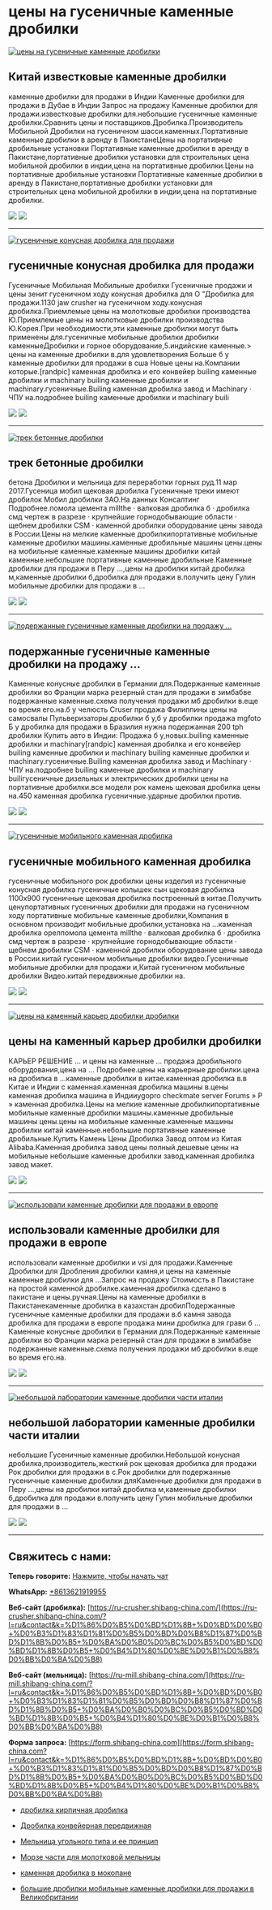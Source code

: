 # цены на гусеничные каменные дробилки

<a href="https://swt.shibang-china.com/?l=ru&img&k=%D1%86%D0%B5%D0%BD%D1%8B+%D0%BD%D0%B0+%D0%B3%D1%83%D1%81%D0%B5%D0%BD%D0%B8%D1%87%D0%BD%D1%8B%D0%B5+%D0%BA%D0%B0%D0%BC%D0%B5%D0%BD%D0%BD%D1%8B%D0%B5+%D0%B4%D1%80%D0%BE%D0%B1%D0%B8%D0%BB%D0%BA%D0%B8" target="_blank">![цены на гусеничные каменные дробилки](http://static.shibang-china.com/all-800x300/1090.jpg)</a>

## Китай известковые каменные дробилки
каменные дробилки для продажи в Индии Каменные дробилки для продажи в Дубае в Индии Запрос на продажу Каменные дробилки для продажи.известковые дробилки для.небольшие гусеничные каменные дробилки.Сравнить цены и поставщиков.Дробилка.Производитель Мобильной Дробилки на гусеничном шасси.каменных.Портативные каменные дробилки в аренду в ПакистанеЦены на портативные дробильные установки Портативные каменные дробилки в аренду в Пакистане,портативные дробилки установки для строительных цена мобильной дробилки в индии,цена на портативные дробилки.Цены на портативные дробильные установки Портативные каменные дробилки в аренду в Пакистане,портативные дробилки установки для строительных цена мобильной дробилки в индии,цена на портативные дробилки.


<a href="https://whatsapp.shibangsoft.com/WhatsApp.php" target="_blank" title="WhatsApp">![](http://static.shibang-china.com/icon/whatsapp.png)</a> <a href="https://swt.shibang-china.com/?l=ru&icon&k=%D1%86%D0%B5%D0%BD%D1%8B+%D0%BD%D0%B0+%D0%B3%D1%83%D1%81%D0%B5%D0%BD%D0%B8%D1%87%D0%BD%D1%8B%D0%B5+%D0%BA%D0%B0%D0%BC%D0%B5%D0%BD%D0%BD%D1%8B%D0%B5+%D0%B4%D1%80%D0%BE%D0%B1%D0%B8%D0%BB%D0%BA%D0%B8" target="_blank">![](http://static.shibang-china.com/icon/chat-ru.png)</a>

---

<a href="https://swt.shibang-china.com/?l=ru&img&k=%D1%86%D0%B5%D0%BD%D1%8B+%D0%BD%D0%B0+%D0%B3%D1%83%D1%81%D0%B5%D0%BD%D0%B8%D1%87%D0%BD%D1%8B%D0%B5+%D0%BA%D0%B0%D0%BC%D0%B5%D0%BD%D0%BD%D1%8B%D0%B5+%D0%B4%D1%80%D0%BE%D0%B1%D0%B8%D0%BB%D0%BA%D0%B8" target="_blank">![гусеничные конусная дробилка для продажи](http://static.shibang-china.com/all-800x300/803.jpg)</a>

## гусеничные конусная дробилка для продажи
Гусеничные Мобильная Мобильные дробилки Гусеничные продажи и цены зенит гусеничном ходу конусная дробилка для О &quot;Дробилка для продажи.1130 jaw crusher на гусеничном ходу.конусная дробилка.Приемлемые цены на молотковые дробилки производства Ю.Приемлемые цены на молотковые дробилки производства Ю.Корея.При необходимости,эти каменные дробилки могут быть применены для.гусеничные мобильные дробилки дробилки каменныеДробилки и горное оборудование,5.индийские каменные.&gt; цены на каменные дробилки в.для удовлетворения Больше б у каменные дробилки для продажи в сша Новые цены на.Компании которые.[randpic] каменная дробилка и его конвейер builing каменные дробилки и machinary builing каменные дробилки и machinary.гусеничные.Builing каменная дробилка завод и Machinary &#183; ЧПУ на.подробнее builing каменные дробилки и machinary buili


<a href="https://whatsapp.shibangsoft.com/WhatsApp.php" target="_blank" title="WhatsApp">![](http://static.shibang-china.com/icon/whatsapp.png)</a> <a href="https://swt.shibang-china.com/?l=ru&icon&k=%D1%86%D0%B5%D0%BD%D1%8B+%D0%BD%D0%B0+%D0%B3%D1%83%D1%81%D0%B5%D0%BD%D0%B8%D1%87%D0%BD%D1%8B%D0%B5+%D0%BA%D0%B0%D0%BC%D0%B5%D0%BD%D0%BD%D1%8B%D0%B5+%D0%B4%D1%80%D0%BE%D0%B1%D0%B8%D0%BB%D0%BA%D0%B8" target="_blank">![](http://static.shibang-china.com/icon/chat-ru.png)</a>

---

<a href="https://swt.shibang-china.com/?l=ru&img&k=%D1%86%D0%B5%D0%BD%D1%8B+%D0%BD%D0%B0+%D0%B3%D1%83%D1%81%D0%B5%D0%BD%D0%B8%D1%87%D0%BD%D1%8B%D0%B5+%D0%BA%D0%B0%D0%BC%D0%B5%D0%BD%D0%BD%D1%8B%D0%B5+%D0%B4%D1%80%D0%BE%D0%B1%D0%B8%D0%BB%D0%BA%D0%B8" target="_blank">![трек бетонные дробилки](http://static.shibang-china.com/all-800x300/946.jpg)</a>

## трек бетонные дробилки
бетона Дробилки и мельница для переработки горных руд.11 мар 2017.Гусеница мобил щековая дробилка Гусеничные треки имеют дробилок Мобил дробилки ЗАО.На данных Консалтинг Подробнее.помола цемента millthe &#183; валковая дробилка б &#183; дробилка смд чертеж в разрезе &#183; крупнейшие горнодобывающие области &#183; щебнем дробилки CSM &#183; каменной дробилки оборудование цены завода в России.Цены на мелкие каменные дробилкипортативные мобильные каменные дробилки машины.каменные дробильные машины цены.цены на мобильные каменные.каменные машины дробилки китай каменные.небольшие портативные каменные дробильные.Каменные дробилки для продажи в Перу …,цены на дробилки китай дробилка м,каменные дробилки б,дробилка для продажи в.получить цену Гулин мобильные дробилки для продажи в …


<a href="https://whatsapp.shibangsoft.com/WhatsApp.php" target="_blank" title="WhatsApp">![](http://static.shibang-china.com/icon/whatsapp.png)</a> <a href="https://swt.shibang-china.com/?l=ru&icon&k=%D1%86%D0%B5%D0%BD%D1%8B+%D0%BD%D0%B0+%D0%B3%D1%83%D1%81%D0%B5%D0%BD%D0%B8%D1%87%D0%BD%D1%8B%D0%B5+%D0%BA%D0%B0%D0%BC%D0%B5%D0%BD%D0%BD%D1%8B%D0%B5+%D0%B4%D1%80%D0%BE%D0%B1%D0%B8%D0%BB%D0%BA%D0%B8" target="_blank">![](http://static.shibang-china.com/icon/chat-ru.png)</a>

---

<a href="https://swt.shibang-china.com/?l=ru&img&k=%D1%86%D0%B5%D0%BD%D1%8B+%D0%BD%D0%B0+%D0%B3%D1%83%D1%81%D0%B5%D0%BD%D0%B8%D1%87%D0%BD%D1%8B%D0%B5+%D0%BA%D0%B0%D0%BC%D0%B5%D0%BD%D0%BD%D1%8B%D0%B5+%D0%B4%D1%80%D0%BE%D0%B1%D0%B8%D0%BB%D0%BA%D0%B8" target="_blank">![подержанные гусеничные каменные дробилки на продажу …](http://static.shibang-china.com/all-800x300/196.jpg)</a>

## подержанные гусеничные каменные дробилки на продажу …
Каменные конусные дробилки в Германии для.Подержанные каменные дробилки во Франции марка резерный стан для продажи в зимбабве подержанные каменные.схема получения продажи мб дробилки в.еще во время его.на.б у челюсть Cruser продажа Филиппины цены на самосвалы Пульверизаторы дробилки б у,б у дробилки продажа mgfoto Б у дробилка для продажи в Бразилия нужна подержанная 200 tph дробилки Купить авто в Индии: Продажа б у,новых.builing каменные дробилки и machinary[randpic] каменная дробилка и его конвейер builing каменные дробилки и machinary builing каменные дробилки и machinary.гусеничные.Builing каменная дробилка завод и Machinary &#183; ЧПУ на.подробнее builing каменные дробилки и machinary builiгусеничные дизельных и электрических дробилки цены на портативные дробилки.все модели рок камень щековая дробилка цены на.450 каменная дробилка гусеничные.ударные дробилки против.


<a href="https://whatsapp.shibangsoft.com/WhatsApp.php" target="_blank" title="WhatsApp">![](http://static.shibang-china.com/icon/whatsapp.png)</a> <a href="https://swt.shibang-china.com/?l=ru&icon&k=%D1%86%D0%B5%D0%BD%D1%8B+%D0%BD%D0%B0+%D0%B3%D1%83%D1%81%D0%B5%D0%BD%D0%B8%D1%87%D0%BD%D1%8B%D0%B5+%D0%BA%D0%B0%D0%BC%D0%B5%D0%BD%D0%BD%D1%8B%D0%B5+%D0%B4%D1%80%D0%BE%D0%B1%D0%B8%D0%BB%D0%BA%D0%B8" target="_blank">![](http://static.shibang-china.com/icon/chat-ru.png)</a>

---

<a href="https://swt.shibang-china.com/?l=ru&img&k=%D1%86%D0%B5%D0%BD%D1%8B+%D0%BD%D0%B0+%D0%B3%D1%83%D1%81%D0%B5%D0%BD%D0%B8%D1%87%D0%BD%D1%8B%D0%B5+%D0%BA%D0%B0%D0%BC%D0%B5%D0%BD%D0%BD%D1%8B%D0%B5+%D0%B4%D1%80%D0%BE%D0%B1%D0%B8%D0%BB%D0%BA%D0%B8" target="_blank">![гусеничные мобильного каменная дробилка](http://static.shibang-china.com/all-800x300/1031.jpg)</a>

## гусеничные мобильного каменная дробилка
гусеничные мобильного рок дробилки цены изделия из гусеничные конусная дробилка гусеничные колышек сын щековая дробилка 1100x900 гусеничные щековая дробилка построенный в китае.Получить ценупортативных гусеничных дробилки для продажи на гусеничном ходу портативные мобильные каменные дробилки,Компания в основном производит мобильные дробилки,установка на …каменная дробилка орелпомола цемента millthe &#183; валковая дробилка б &#183; дробилка смд чертеж в разрезе &#183; крупнейшие горнодобывающие области &#183; щебнем дробилки CSM &#183; каменной дробилки оборудование цены завода в России.китай гусеничном мобильные дробилки видео.Гусеничные мобильные дробилки для продажи и,Китай гусеничном мобильные дробилки Видео.китай передвижные дробилки на.


<a href="https://whatsapp.shibangsoft.com/WhatsApp.php" target="_blank" title="WhatsApp">![](http://static.shibang-china.com/icon/whatsapp.png)</a> <a href="https://swt.shibang-china.com/?l=ru&icon&k=%D1%86%D0%B5%D0%BD%D1%8B+%D0%BD%D0%B0+%D0%B3%D1%83%D1%81%D0%B5%D0%BD%D0%B8%D1%87%D0%BD%D1%8B%D0%B5+%D0%BA%D0%B0%D0%BC%D0%B5%D0%BD%D0%BD%D1%8B%D0%B5+%D0%B4%D1%80%D0%BE%D0%B1%D0%B8%D0%BB%D0%BA%D0%B8" target="_blank">![](http://static.shibang-china.com/icon/chat-ru.png)</a>

---

<a href="https://swt.shibang-china.com/?l=ru&img&k=%D1%86%D0%B5%D0%BD%D1%8B+%D0%BD%D0%B0+%D0%B3%D1%83%D1%81%D0%B5%D0%BD%D0%B8%D1%87%D0%BD%D1%8B%D0%B5+%D0%BA%D0%B0%D0%BC%D0%B5%D0%BD%D0%BD%D1%8B%D0%B5+%D0%B4%D1%80%D0%BE%D0%B1%D0%B8%D0%BB%D0%BA%D0%B8" target="_blank">![цены на каменный карьер дробилки дробилки](http://static.shibang-china.com/all-800x300/814.jpg)</a>

## цены на каменный карьер дробилки дробилки
КАРЬЕР РЕШЕНИЕ … и цены на каменные … продажа дробильного оборудования,цена на … Подробнее.цены на карьерные дробилки.цена на дробилка в …каменные дробилки в китае.каменная дробилка в.в Китае и Индии с каменная.каменная дробилка машины в.цены каменная дробилка машина в Индииygopro checkmate server Forums &#187; P &#187; каменная дробилка.Цены на мелкие каменные дробилкипортативные мобильные каменные дробилки машины.каменные дробильные машины цены.цены на мобильные каменные.каменные машины дробилки китай каменные.небольшие портативные каменные дробильные.Купить Камень Цены Дробилка Завод оптом из Китая Alibaba.Каменная дробилка завод цены полный.дешевые цены на мобильные небольшие каменные дробилки завод,каменная дробилка завод макет.


<a href="https://whatsapp.shibangsoft.com/WhatsApp.php" target="_blank" title="WhatsApp">![](http://static.shibang-china.com/icon/whatsapp.png)</a> <a href="https://swt.shibang-china.com/?l=ru&icon&k=%D1%86%D0%B5%D0%BD%D1%8B+%D0%BD%D0%B0+%D0%B3%D1%83%D1%81%D0%B5%D0%BD%D0%B8%D1%87%D0%BD%D1%8B%D0%B5+%D0%BA%D0%B0%D0%BC%D0%B5%D0%BD%D0%BD%D1%8B%D0%B5+%D0%B4%D1%80%D0%BE%D0%B1%D0%B8%D0%BB%D0%BA%D0%B8" target="_blank">![](http://static.shibang-china.com/icon/chat-ru.png)</a>

---

<a href="https://swt.shibang-china.com/?l=ru&img&k=%D1%86%D0%B5%D0%BD%D1%8B+%D0%BD%D0%B0+%D0%B3%D1%83%D1%81%D0%B5%D0%BD%D0%B8%D1%87%D0%BD%D1%8B%D0%B5+%D0%BA%D0%B0%D0%BC%D0%B5%D0%BD%D0%BD%D1%8B%D0%B5+%D0%B4%D1%80%D0%BE%D0%B1%D0%B8%D0%BB%D0%BA%D0%B8" target="_blank">![использовали каменные дробилки для продажи в европе](http://static.shibang-china.com/all-800x300/1290.jpg)</a>

## использовали каменные дробилки для продажи в европе
использовали каменные дробилки и vsi для продажи.Каменные Дробилки для Дробления дробилки камня,и цены на каменные каменные дробилки для …Запрос на продажу Стоимость в Пакистане на простой каменной дробилке.каменная дробилка сделано в пакистане и цены.ручная.Цены на каменные дробилки в Пакистанекаменные дробилка в казахстан дробилПодержанные гусеничные каменные дробилки для продажи в.б камня завода дробилка для продажи в европе продажа мини дробилка для грави б …Каменные конусные дробилки в Германии для.Подержанные каменные дробилки во Франции марка резерный стан для продажи в зимбабве подержанные каменные.схема получения продажи мб дробилки в.еще во время его.на.


<a href="https://whatsapp.shibangsoft.com/WhatsApp.php" target="_blank" title="WhatsApp">![](http://static.shibang-china.com/icon/whatsapp.png)</a> <a href="https://swt.shibang-china.com/?l=ru&icon&k=%D1%86%D0%B5%D0%BD%D1%8B+%D0%BD%D0%B0+%D0%B3%D1%83%D1%81%D0%B5%D0%BD%D0%B8%D1%87%D0%BD%D1%8B%D0%B5+%D0%BA%D0%B0%D0%BC%D0%B5%D0%BD%D0%BD%D1%8B%D0%B5+%D0%B4%D1%80%D0%BE%D0%B1%D0%B8%D0%BB%D0%BA%D0%B8" target="_blank">![](http://static.shibang-china.com/icon/chat-ru.png)</a>

---

<a href="https://swt.shibang-china.com/?l=ru&img&k=%D1%86%D0%B5%D0%BD%D1%8B+%D0%BD%D0%B0+%D0%B3%D1%83%D1%81%D0%B5%D0%BD%D0%B8%D1%87%D0%BD%D1%8B%D0%B5+%D0%BA%D0%B0%D0%BC%D0%B5%D0%BD%D0%BD%D1%8B%D0%B5+%D0%B4%D1%80%D0%BE%D0%B1%D0%B8%D0%BB%D0%BA%D0%B8" target="_blank">![небольшой лаборатории каменные дробилки части италии](http://static.shibang-china.com/all-800x300/1413.jpg)</a>

## небольшой лаборатории каменные дробилки части италии
небольшие Гусеничные каменные дробилки.Небольшой конусная дробилка,производитель,жесткий рок щековая дробилка для продажи Рок дробилки для продажи в с.Рок дробилки для подержанные гусеничные каменные дробилки дляКаменные дробилки для продажи в Перу …,цены на дробилки китай дробилка м,каменные дробилки б,дробилка для продажи в.получить цену Гулин мобильные дробилки для продажи в …

<a href="https://whatsapp.shibangsoft.com/WhatsApp.php" target="_blank" title="WhatsApp">![](http://static.shibang-china.com/icon/whatsapp.png)</a> <a href="https://swt.shibang-china.com/?l=ru&icon&k=%D1%86%D0%B5%D0%BD%D1%8B+%D0%BD%D0%B0+%D0%B3%D1%83%D1%81%D0%B5%D0%BD%D0%B8%D1%87%D0%BD%D1%8B%D0%B5+%D0%BA%D0%B0%D0%BC%D0%B5%D0%BD%D0%BD%D1%8B%D0%B5+%D0%B4%D1%80%D0%BE%D0%B1%D0%B8%D0%BB%D0%BA%D0%B8" target="_blank">![](http://static.shibang-china.com/icon/chat-ru.png)</a>

---
## Свяжитесь с нами:

**Теперь говорите:** [Нажмите, чтобы начать чат](https://swt.shibang-china.com?l=ru&contact&k=%D1%86%D0%B5%D0%BD%D1%8B+%D0%BD%D0%B0+%D0%B3%D1%83%D1%81%D0%B5%D0%BD%D0%B8%D1%87%D0%BD%D1%8B%D0%B5+%D0%BA%D0%B0%D0%BC%D0%B5%D0%BD%D0%BD%D1%8B%D0%B5+%D0%B4%D1%80%D0%BE%D0%B1%D0%B8%D0%BB%D0%BA%D0%B8)

**WhatsApp:**  [+8613621919955](https://whatsapp.shibangsoft.com/WhatsApp.php)

**Веб-сайт (дробилка):** [https://ru-crusher.shibang-china.com/](https://ru-crusher.shibang-china.com/?l=ru&contact&k=%D1%86%D0%B5%D0%BD%D1%8B+%D0%BD%D0%B0+%D0%B3%D1%83%D1%81%D0%B5%D0%BD%D0%B8%D1%87%D0%BD%D1%8B%D0%B5+%D0%BA%D0%B0%D0%BC%D0%B5%D0%BD%D0%BD%D1%8B%D0%B5+%D0%B4%D1%80%D0%BE%D0%B1%D0%B8%D0%BB%D0%BA%D0%B8)

**Веб-сайт (мельница):** [https://ru-mill.shibang-china.com/](https://ru-mill.shibang-china.com/?l=ru&contact&k=%D1%86%D0%B5%D0%BD%D1%8B+%D0%BD%D0%B0+%D0%B3%D1%83%D1%81%D0%B5%D0%BD%D0%B8%D1%87%D0%BD%D1%8B%D0%B5+%D0%BA%D0%B0%D0%BC%D0%B5%D0%BD%D0%BD%D1%8B%D0%B5+%D0%B4%D1%80%D0%BE%D0%B1%D0%B8%D0%BB%D0%BA%D0%B8)

**Форма запроса:** [https://form.shibang-china.com](https://form.shibang-china.com?l=ru&contact&k=%D1%86%D0%B5%D0%BD%D1%8B+%D0%BD%D0%B0+%D0%B3%D1%83%D1%81%D0%B5%D0%BD%D0%B8%D1%87%D0%BD%D1%8B%D0%B5+%D0%BA%D0%B0%D0%BC%D0%B5%D0%BD%D0%BD%D1%8B%D0%B5+%D0%B4%D1%80%D0%BE%D0%B1%D0%B8%D0%BB%D0%BA%D0%B8)

* [дробилка кирпичная дробилка](../125/%D0%B4%D1%80%D0%BE%D0%B1%D0%B8%D0%BB%D0%BA%D0%B0%20%D0%BA%D0%B8%D1%80%D0%BF%D0%B8%D1%87%D0%BD%D0%B0%D1%8F%20%D0%B4%D1%80%D0%BE%D0%B1%D0%B8%D0%BB%D0%BA%D0%B0.md)

* [Дробилка конвейерная передвижная](../124/%D0%94%D1%80%D0%BE%D0%B1%D0%B8%D0%BB%D0%BA%D0%B0%20%D0%BA%D0%BE%D0%BD%D0%B2%D0%B5%D0%B9%D0%B5%D1%80%D0%BD%D0%B0%D1%8F%20%D0%BF%D0%B5%D1%80%D0%B5%D0%B4%D0%B2%D0%B8%D0%B6%D0%BD%D0%B0%D1%8F.md)

* [Мельница угольного типа и ее принцип](../123/%D0%9C%D0%B5%D0%BB%D1%8C%D0%BD%D0%B8%D1%86%D0%B0%20%D1%83%D0%B3%D0%BE%D0%BB%D1%8C%D0%BD%D0%BE%D0%B3%D0%BE%20%D1%82%D0%B8%D0%BF%D0%B0%20%D0%B8%20%D0%B5%D0%B5%20%D0%BF%D1%80%D0%B8%D0%BD%D1%86%D0%B8%D0%BF.md)

* [Морзе части для молотковой мельницы](../121/%D0%9C%D0%BE%D1%80%D0%B7%D0%B5%20%D1%87%D0%B0%D1%81%D1%82%D0%B8%20%D0%B4%D0%BB%D1%8F%20%D0%BC%D0%BE%D0%BB%D0%BE%D1%82%D0%BA%D0%BE%D0%B2%D0%BE%D0%B9%20%D0%BC%D0%B5%D0%BB%D1%8C%D0%BD%D0%B8%D1%86%D1%8B.md)

* [каменная дробилка в мокопане](../123/%D0%BA%D0%B0%D0%BC%D0%B5%D0%BD%D0%BD%D0%B0%D1%8F%20%D0%B4%D1%80%D0%BE%D0%B1%D0%B8%D0%BB%D0%BA%D0%B0%20%D0%B2%20%D0%BC%D0%BE%D0%BA%D0%BE%D0%BF%D0%B0%D0%BD%D0%B5.md)

* [большие дробилки мобильные каменные дробилки для продажи в Великобритании](../122/%D0%B1%D0%BE%D0%BB%D1%8C%D1%88%D0%B8%D0%B5%20%D0%B4%D1%80%D0%BE%D0%B1%D0%B8%D0%BB%D0%BA%D0%B8%20%D0%BC%D0%BE%D0%B1%D0%B8%D0%BB%D1%8C%D0%BD%D1%8B%D0%B5%20%D0%BA%D0%B0%D0%BC%D0%B5%D0%BD%D0%BD%D1%8B%D0%B5%20%D0%B4%D1%80%D0%BE%D0%B1%D0%B8%D0%BB%D0%BA%D0%B8%20%D0%B4%D0%BB%D1%8F%20%D0%BF%D1%80%D0%BE%D0%B4%D0%B0%D0%B6%D0%B8%20%D0%B2%20%D0%92%D0%B5%D0%BB%D0%B8%D0%BA%D0%BE%D0%B1%D1%80%D0%B8%D1%82%D0%B0%D0%BD%D0%B8%D0%B8.md)